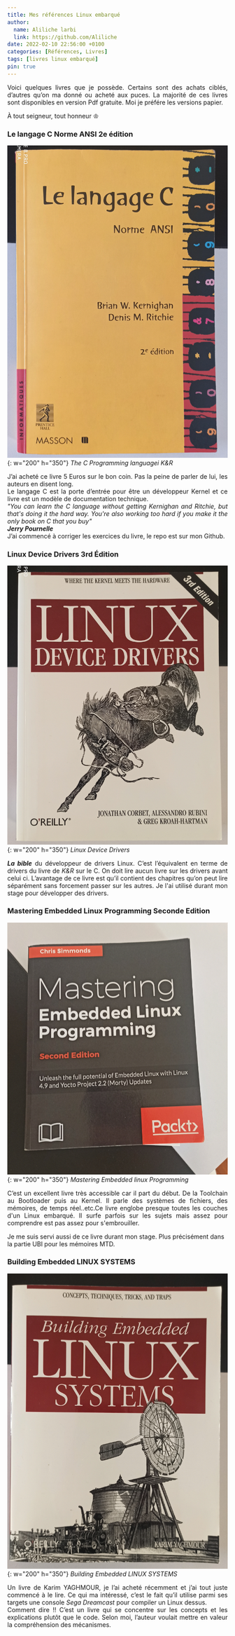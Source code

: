 ```yaml
---
title: Mes références Linux embarqué
author:
  name: Aliliche larbi
  link: https://github.com/Aliliche
date: 2022-02-10 22:56:00 +0100
categories: [Références, Livres]
tags: [livres linux embarqué]
pin: true
---
```



<p align=justify>Voici quelques livres que je possède. Certains sont des achats ciblés, d’autres qu’on ma donné ou acheté aux puces.
La majorité de ces livres sont disponibles en version Pdf gratuite. Moi  je préfére les versions papier.
</p>

À tout seigneur, tout honneur <span>&#9812;</span>
### Le langage C  Norme ANSI 2e édition
![Le langage c](/assets/img/books/the_c_language.jpg){: w="200" h="350"}
*The C Programming languagei     K&R*

<p align=justify>J’ai acheté ce livre 5 Euros sur le bon coin. Pas la peine de parler de lui, les auteurs en disent long.<br>
Le langage C est la porte d’entrée pour être un développeur Kernel et  ce livre est un modèle de documentation technique.<br>
<em>"You can learn the C language without getting Kernighan and Ritchie, but that's doing it the hard way. You're also working too hard if you make it the only book on C that you buy" </em><br>
<em><strong>Jerry Pournelle</strong></em><br>
J’ai commencé à corriger les exercices du livre, le repo est sur mon Github.</p>

### Linux Device Drivers 3rd Édition

![Linux Device Drivers](/assets/img/books/linux_device_drivers.jpg){: w="200" h="350"}
*Linux Device Drivers*

<p align=justify ><strong><em>La bible</em></strong> du développeur de drivers Linux. C’est l’équivalent en terme de drivers du  livre de <em>K&R</em> sur le C. On doit lire aucun livre sur les drivers avant celui ci. L’avantage de ce livre est qu’il contient des chapitres qu’on peut lire séparément sans forcement passer sur  les autres.  Je l'ai utilisé  durant mon stage pour  développer des drivers.</p>

### Mastering Embedded Linux Programming  Seconde Edition
![Mastering Ebmedded Linux programming ](/assets/img/books/yocto_project.jpg){: w="200" h="350"}
*Mastering Embedded linux Programming*

<p align=justify>C’est un excellent livre très accessible car il part du début. De la Toolchain au Bootloader puis au Kernel. Il parle des systèmes de fichiers,
des mémoires, de temps réel..etc.Ce livre  englobe  presque toutes les couches d'un Linux embarqué. Il surfe parfois sur les sujets mais assez pour comprendre est pas assez pour s'embrouiller. <br>

Je me suis servi aussi de ce livre durant mon stage. Plus précisément dans la partie UBI pour les mémoires MTD.</p>

### Building Embedded  LINUX SYSTEMS
![Building Ebmedded Linux Systems ](/assets/img/books/building_embedded_linux.jpg){: w="200" h="350"}
*Building Embedded LINUX SYSTEMS*

<p align=justify>Un livre de Karim YAGHMOUR, je l’ai acheté récemment et j’ai tout juste commencé à le lire. Ce qui ma intéressé, c’est le fait qu’il utilise parmi 
ses targets une console <em>Sega Dreamcast</em> pour compiler un Linux dessus. <br>
Comment dire !! C’est un livre qui se concentre sur les concepts et les explications plutôt que  le code. Selon moi, l’auteur voulait mettre en valeur  la compréhension des mécanismes.</p> 

